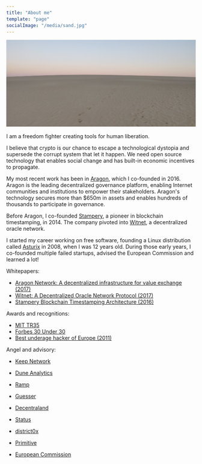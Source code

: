 ```yaml
---
title: "About me"
template: "page"
socialImage: "/media/sand.jpg"
---
```


![The way forward](/media/sand.jpg)

I am a freedom fighter creating tools for human liberation.

I believe that crypto is our chance to escape a technological dystopia and supersede the corrupt system that let it happen. We need open source technology that enables social change and has built-in economic incentives to propagate.

My most recent work has been in [Aragon](https://aragon.org), which I co-founded in 2016. Aragon is the leading decentralized governance platform, enabling Internet communities and institutions to empower their stakeholders. Aragon's technology secures more than $650m in assets and enables hundreds of thousands to participate in governance.

Before Aragon, I co-founded [Stampery](https://stampery.com), a pioneer in blockchain timestamping, in 2014. The company  pivoted into [Witnet](https://witnet.io), a decentralized oracle network.

I started my career working on free software, founding a Linux distribution called [Asturix](https://en.wikipedia.org/wiki/Asturix) in 2008, when I was 12 years old. During those early years, I co-founded multiple failed startups, advised the European Commission and learned a lot!

Whitepapers:
- [Aragon Network: A decentralized infrastructure for value exchange (2017)](https://github.com/aragon/whitepaper/raw/v1/Aragon%20Whitepaper.pdf)
- [Witnet: A Decentralized Oracle Network Protocol (2017)](https://arxiv.org/abs/1711.09756)
- [Stampery Blockchain Timestamping Architecture (2016)](https://arxiv.org/abs/1711.04709)

Awards and recognitions:
- [MIT TR35](https://www.innovatorsunder35.com/the-list/luis-cuende/)
- [Forbes 30 Under 30](http://www.forbes.com/30-under-30-europe-2016/technology/)
- [Best underage hacker of Europe (2011)](https://blog.hackfwd.com/post/10517597027/hacknow-winner-luis-iván-cuende)

Angel and advisory:

- [Keep Network](https://keep.network)
- [Dune Analytics](https://www.duneanalytics.com/)
- [Ramp](https://ramp.network)
- [Guesser](https://guesser.com/)

- [Decentraland](https://decentraland.org)
- [Status](https://status.im)
- [district0x](https://district0x.io)
- [Primitive](http://primitive.io)
- [European Commission](http://ec.europa.eu/transparency/regexpert/index.cfm?do=memberDetail.memberDetail&memberID=44682&orig=group)